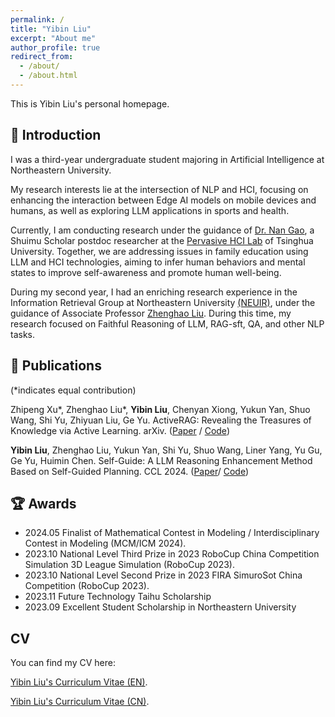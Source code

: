 ```yaml
---
permalink: /
title: "Yibin Liu"
excerpt: "About me"
author_profile: true
redirect_from: 
  - /about/
  - /about.html
---
```


This is Yibin Liu's personal homepage.

## 📖 Introduction

I was a third-year undergraduate student majoring in Artificial Intelligence at Northeastern University. 

My research interests lie at the intersection of NLP and HCI, focusing on enhancing the interaction between Edge AI models on mobile devices and humans, as well as exploring LLM applications in sports and health.

Currently, I am conducting research under the guidance of [Dr. Nan Gao](https://nancygao.com/), a Shuimu Scholar postdoc researcher at the [Pervasive HCI Lab](https://pi.cs.tsinghua.edu.cn/) of Tsinghua University. Together, we are addressing issues in family education using LLM and HCI technologies, aiming to infer human behaviors and mental states to improve self-awareness and promote human well-being.

During my second year, I had an enriching research experience in the Information Retrieval Group at Northeastern University [(NEUIR)](https://neuir.github.io/), under the guidance of Associate Professor [Zhenghao Liu](https://edwardzh.github.io/). During this time, my research focused on Faithful Reasoning of LLM, RAG-sft, QA, and other NLP tasks.


## 📝 Publications
(*indicates equal contribution)

Zhipeng Xu\*, Zhenghao Liu\*, **Yibin Liu**, Chenyan Xiong, Yukun Yan, Shuo Wang, Shi Yu, Zhiyuan Liu, Ge Yu. ActiveRAG: Revealing the Treasures of Knowledge via Active Learning. arXiv. ([Paper](https://arxiv.org/abs/2402.13547) / [Code](https://github.com/OpenMatch/ActiveRAG))

**Yibin Liu**, Zhenghao Liu, Yukun Yan, Shi Yu, Shuo Wang, Liner Yang, Yu Gu, Ge Yu, Huimin Chen. Self-Guide: A LLM Reasoning Enhancement Method Based on Self-Guided Planning. CCL 2024. ([Paper](https://10-oasis-01.github.io/assets/183_self_guide_.pdf)/ [Code](https://github.com/NEUIR/Self-Guide))

## 🏆 Awards

- 2024.05 Finalist of Mathematical Contest in Modeling / Interdisciplinary Contest in Modeling (MCM/ICM 2024).
- 2023.10 National Level Third Prize in 2023 RoboCup China Competition Simulation 3D League Simulation (RoboCup 2023).
- 2023.10 National Level Second Prize in 2023 FIRA SimuroSot China Competition (RoboCup 2023).
- 2023.11 Future Technology Taihu Scholarship
- 2023.09 Excellent Student Scholarship in Northeastern University

  
## CV
You can find my CV here: 

[Yibin Liu's Curriculum Vitae (EN)](../assets/kelvin-lau.pdf).

[Yibin Liu's Curriculum Vitae (CN)](../assets/yibinliu_cn.pdf).



